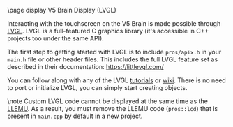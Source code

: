 \page display V5 Brain Display (LVGL)

Interacting with the touchscreen on the V5 Brain is made possible
through [LVGL](https://littlevgl.com). LVGL is a full-featured C
graphics library (it's accessible in C++ projects too under the same
API).

The first step to getting started with LVGL is to include `pros/apix.h`
in your `main.h` file or other header files. This includes the full LVGL
feature set as described in their documentation:
<https://littlevgl.com/>

You can follow along with any of the LVGL
[tutorials](https://github.com/littlevgl/lv_examples/tree/master/lv_tutorial)
or [wiki](https://docs.littlevgl.com/#Objects). There is no need to port
or initialize LVGL, you can simply start creating objects.

\note
Custom LVGL code cannot be displayed at the same time as the [LLEMU](./llemu.html).
As a result, you must remove the LLEMU code (`pros::lcd`) that is
present in `main.cpp` by default in a new project.
